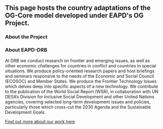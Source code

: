 ## This page hosts the country adaptations of the OG-Core model developed under EAPD's OG Project. 

### About the Project


### About EAPD-DRB
At DRB we conduct research on frontier and emerging issues, as well as other economic challenges for countries in conflict and countries in special situations.  We produce policy-oriented research papers and host briefings and seminars responsive to the needs of the Economic and Social Council (ECOSOC) and Member States. We produce the Frontier Technology Issues which delves deep into specific aspects of a new technology. We contribute to the publication of the World Social Report (WSR), in collaboration with UN DESA’s Division for Inclusive Social Development and other United Nations agencies, covering selected long-term development issues and policies, particularly those which cross-cut the 2030 Agenda and the Sustainable Development Goals.

[Find out more about our work here](www.un.org/development/desa/dpad/our-work/development-strategies-and-policies.html)

